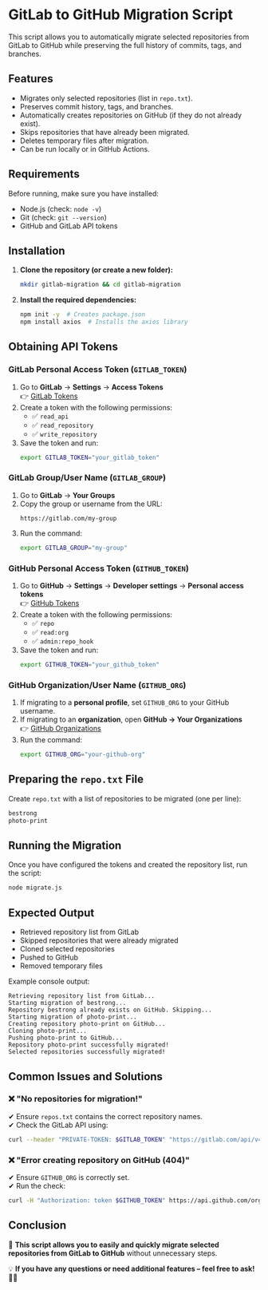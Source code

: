 # GitLab to GitHub Migration Script

This script allows you to automatically migrate selected repositories from GitLab to GitHub while preserving the full history of commits, tags, and branches.

## Features

- Migrates only selected repositories (list in `repo.txt`).
- Preserves commit history, tags, and branches.
- Automatically creates repositories on GitHub (if they do not already exist).
- Skips repositories that have already been migrated.
- Deletes temporary files after migration.
- Can be run locally or in GitHub Actions.

## Requirements

Before running, make sure you have installed:

- Node.js (check: `node -v`)
- Git (check: `git --version`)
- GitHub and GitLab API tokens

## Installation

1. **Clone the repository (or create a new folder):**
   ```bash
   mkdir gitlab-migration && cd gitlab-migration
   ```

2. **Install the required dependencies:**
   ```bash
   npm init -y  # Creates package.json
   npm install axios  # Installs the axios library
   ```

## Obtaining API Tokens

### GitLab Personal Access Token (`GITLAB_TOKEN`)

1. Go to **GitLab** → **Settings** → **Access Tokens**  
   👉 [GitLab Tokens](https://gitlab.com/-/profile/personal_access_tokens)
2. Create a token with the following permissions:
   - ✅ `read_api`
   - ✅ `read_repository`
   - ✅ `write_repository`
3. Save the token and run:
   ```bash
   export GITLAB_TOKEN="your_gitlab_token"
   ```

### GitLab Group/User Name (`GITLAB_GROUP`)

1. Go to **GitLab** → **Your Groups**
2. Copy the group or username from the URL:
   ```
   https://gitlab.com/my-group
   ```
3. Run the command:
   ```bash
   export GITLAB_GROUP="my-group"
   ```

### GitHub Personal Access Token (`GITHUB_TOKEN`)

1. Go to **GitHub** → **Settings** → **Developer settings** → **Personal access tokens**  
   👉 [GitHub Tokens](https://github.com/settings/tokens)
2. Create a token with the following permissions:
   - ✅ `repo`
   - ✅ `read:org`
   - ✅ `admin:repo_hook`
3. Save the token and run:
   ```bash
   export GITHUB_TOKEN="your_github_token"
   ```

### GitHub Organization/User Name (`GITHUB_ORG`)

1. If migrating to a **personal profile**, set `GITHUB_ORG` to your GitHub username.
2. If migrating to an **organization**, open **GitHub → Your Organizations**  
   👉 [GitHub Organizations](https://github.com/settings/organizations)
3. Run the command:
   ```bash
   export GITHUB_ORG="your-github-org"
   ```

## Preparing the `repo.txt` File

Create `repo.txt` with a list of repositories to be migrated (one per line):
```bash
bestrong
photo-print
```

## Running the Migration

Once you have configured the tokens and created the repository list, run the script:
```bash
node migrate.js
```

## Expected Output

- Retrieved repository list from GitLab
- Skipped repositories that were already migrated
- Cloned selected repositories
- Pushed to GitHub
- Removed temporary files

Example console output:
```
Retrieving repository list from GitLab...
Starting migration of bestrong...
Repository bestrong already exists on GitHub. Skipping...
Starting migration of photo-print...
Creating repository photo-print on GitHub...
Cloning photo-print...
Pushing photo-print to GitHub...
Repository photo-print successfully migrated!
Selected repositories successfully migrated!
```

## Common Issues and Solutions

### ❌ "No repositories for migration!"
✔ Ensure `repos.txt` contains the correct repository names.  
✔ Check the GitLab API using:
```bash
curl --header "PRIVATE-TOKEN: $GITLAB_TOKEN" "https://gitlab.com/api/v4/groups/$GITLAB_GROUP/projects?per_page=100"
```

### ❌ "Error creating repository on GitHub (404)"
✔ Ensure `GITHUB_ORG` is correctly set.  
✔ Run the check:
```bash
curl -H "Authorization: token $GITHUB_TOKEN" https://api.github.com/orgs/$GITHUB_ORG
```

## Conclusion
🎯 **This script allows you to easily and quickly migrate selected repositories from GitLab to GitHub** without unnecessary steps.

💡 **If you have any questions or need additional features – feel free to ask! 🚀🔥**

